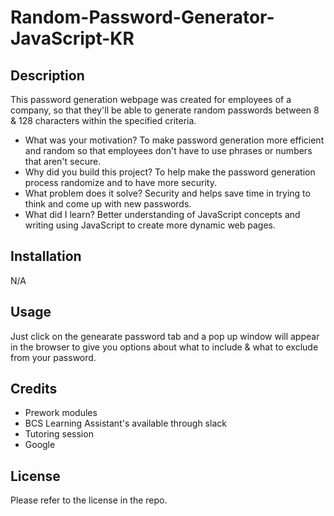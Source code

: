 # Random-Password-Generator-JavaScript-KR

## Description

This password generation webpage was created for employees of a company, so that they'll be able to generate random passwords between 8 & 128 characters within the specified criteria.

- What was your motivation?
    To make password generation more efficient and random so that employees don't have to use phrases or numbers that aren't secure.
- Why did you build this project?
    To help make the password generation process randomize and to have more security.
- What problem does it solve?
    Security and helps save time in trying to think and come up with new passwords.
- What did I learn?
    Better understanding of JavaScript concepts and writing using JavaScript to create more dynamic web pages.


## Installation

   N/A

## Usage

Just click on the genearate password tab and a pop up window will appear in the browser to give you options about what to include & what to exclude from your password.

## Credits

- Prework modules
- BCS Learning Assistant's available through slack
- Tutoring session
- Google

## License

Please refer to the license in the repo.

